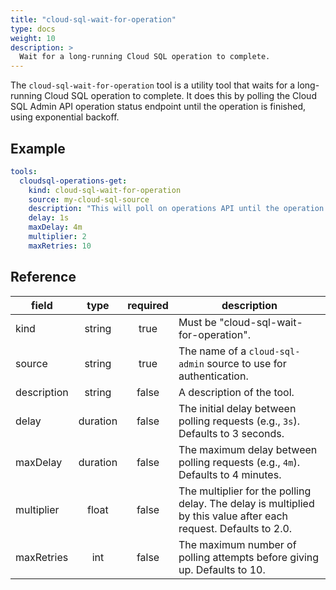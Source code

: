 ```yaml
---
title: "cloud-sql-wait-for-operation"
type: docs
weight: 10
description: >
  Wait for a long-running Cloud SQL operation to complete.
---
```


The `cloud-sql-wait-for-operation` tool is a utility tool that waits for a
long-running Cloud SQL operation to complete. It does this by polling the Cloud
SQL Admin API operation status endpoint until the operation is finished, using
exponential backoff.


## Example

```yaml
tools:
  cloudsql-operations-get:
    kind: cloud-sql-wait-for-operation
    source: my-cloud-sql-source
    description: "This will poll on operations API until the operation is done. For checking operation status we need projectId and operationId. Once instance is created give follow up steps on how to use the variables to bring data plane MCP server up in local and remote setup."
    delay: 1s
    maxDelay: 4m
    multiplier: 2
    maxRetries: 10
```

## Reference

| **field**   | **type** | **required** | **description**                                                                                                  |
| ----------- | :------: | :----------: | ---------------------------------------------------------------------------------------------------------------- |
| kind        |  string  |     true     | Must be "cloud-sql-wait-for-operation".                                                                          |
| source      |  string  |     true     | The name of a `cloud-sql-admin` source to use for authentication.                                                |
| description |  string  |     false    | A description of the tool.                                                                                       |
| delay       | duration |     false    | The initial delay between polling requests (e.g., `3s`). Defaults to 3 seconds.                                  |
| maxDelay    | duration |     false    | The maximum delay between polling requests (e.g., `4m`). Defaults to 4 minutes.                                  |
| multiplier  |   float  |     false    | The multiplier for the polling delay. The delay is multiplied by this value after each request. Defaults to 2.0. |
| maxRetries  |    int   |     false    | The maximum number of polling attempts before giving up. Defaults to 10.                                         |

